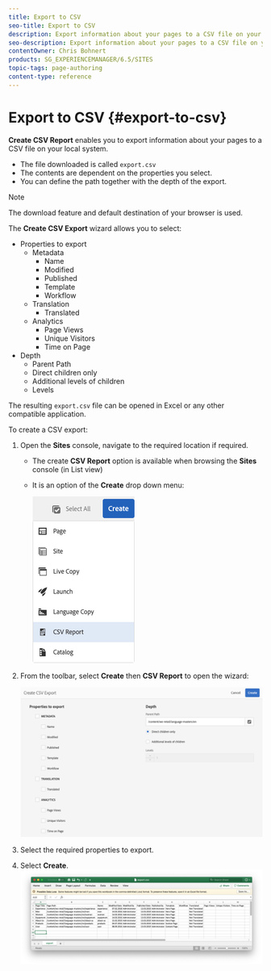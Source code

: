 ```yaml
---
title: Export to CSV
seo-title: Export to CSV
description: Export information about your pages to a CSV file on your local system
seo-description: Export information about your pages to a CSV file on your local system
contentOwner: Chris Bohnert
products: SG_EXPERIENCEMANAGER/6.5/SITES
topic-tags: page-authoring
content-type: reference
---
```


# Export to CSV {#export-to-csv}

**Create CSV Report** enables you to export information about your pages to a CSV file on your local system.

* The file downloaded is called `export.csv`
* The contents are dependent on the properties you select.
* You can define the path together with the depth of the export.

>[!NOTE]
>
>The download feature and default destination of your browser is used.

The **Create CSV Export** wizard allows you to select:

* Properties to export
  * Metadata
    * Name
    * Modified
    * Published
    * Template
    * Workflow
  * Translation
    * Translated
  * Analytics
    * Page Views
    * Unique Visitors
    * Time on Page
* Depth
  * Parent Path
  * Direct children only
  * Additional levels of children
  * Levels

The resulting `export.csv` file can be opened in Excel or any other compatible application.

To create a CSV export:

1. Open the **Sites** console, navigate to the required location if required.
   * The create **CSV Report** option is available when browsing the **Sites** console (in List view)
   * It is an option of the **Create** drop down menu:

     ![Create CSV option](/help/sites-cloud/authoring/assets/csv-create.png)

1. From the toolbar, select **Create** then **CSV Report** to open the wizard:

   ![CSV export options](/help/sites-cloud/authoring/assets/csv-options.png)

1. Select the required properties to export.
1. Select **Create**.
   ![Resulting CSV export in Excel](/help/sites-cloud/authoring/assets/csv-example.png)
